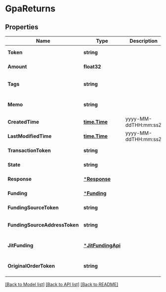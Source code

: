 # GpaReturns

## Properties
Name | Type | Description | Notes
------------ | ------------- | ------------- | -------------
**Token** | **string** |  | [default to null]
**Amount** | **float32** |  | [default to null]
**Tags** | **string** |  | [optional] [default to null]
**Memo** | **string** |  | [optional] [default to null]
**CreatedTime** | [**time.Time**](time.Time.md) | yyyy-MM-ddTHH:mm:ssZ | [default to null]
**LastModifiedTime** | [**time.Time**](time.Time.md) | yyyy-MM-ddTHH:mm:ssZ | [default to null]
**TransactionToken** | **string** |  | [default to null]
**State** | **string** |  | [default to null]
**Response** | [***Response**](response.md) |  | [default to null]
**Funding** | [***Funding**](funding.md) |  | [default to null]
**FundingSourceToken** | **string** |  | [default to null]
**FundingSourceAddressToken** | **string** |  | [optional] [default to null]
**JitFunding** | [***JitFundingApi**](jit_funding_api.md) |  | [optional] [default to null]
**OriginalOrderToken** | **string** |  | [optional] [default to null]

[[Back to Model list]](../README.md#documentation-for-models) [[Back to API list]](../README.md#documentation-for-api-endpoints) [[Back to README]](../README.md)


